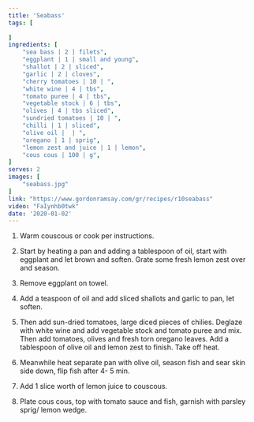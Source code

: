 ```yaml
---
title: 'Seabass'
tags: [
    
]
ingredients: [
    "sea bass | 2 | filets",
    "eggplant | 1 | small and young",
    "shallot | 2 | sliced",
    "garlic | 2 | cloves",
    "cherry tomatoes | 10 | ",
    "white wine | 4 | tbs",
    "tomato puree | 4 | tbs",
    "vegetable stock | 6 | tbs",
    "olives | 4 | tbs sliced",
    "sundried tomatoes | 10 | ",
    "chilli | 1 | sliced",
    "olive oil |  | ",
    "oregano | 1 | sprig",
    "lemon zest and juice | 1 | lemon",
    "cous cous | 100 | g",
]
serves: 2
images: [
    "seabass.jpg"
]
link: "https://www.gordonramsay.com/gr/recipes/r10seabass"
video: "FaIynhb0twk"
date: '2020-01-02'
---
```


1. Warm couscous or cook per instructions. 

2. Start by heating a pan and adding a tablespoon of oil, start with eggplant and let brown and soften. Grate some fresh lemon zest over and season. 

3. Remove eggplant on towel.

4. Add a teaspoon of oil and add sliced shallots and garlic to pan, let soften.

5. Then add sun-dried tomatoes, large diced pieces of chilies. Deglaze with white wine and add vegetable stock and tomato puree and mix. Then add tomatoes, olives and fresh torn oregano leaves. Add a tablespoon of olive oil and lemon zest to finish. Take off heat. 

6. Meanwhile heat separate pan with olive oil, season fish and sear skin side down, flip fish after 4- 5 min.

7. Add 1 slice worth of lemon juice to couscous.

8. Plate cous cous, top with tomato sauce and fish, garnish with parsley sprig/ lemon wedge.
